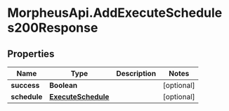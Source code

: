 # MorpheusApi.AddExecuteSchedules200Response

## Properties

Name | Type | Description | Notes
------------ | ------------- | ------------- | -------------
**success** | **Boolean** |  | [optional] 
**schedule** | [**ExecuteSchedule**](ExecuteSchedule.md) |  | [optional] 


